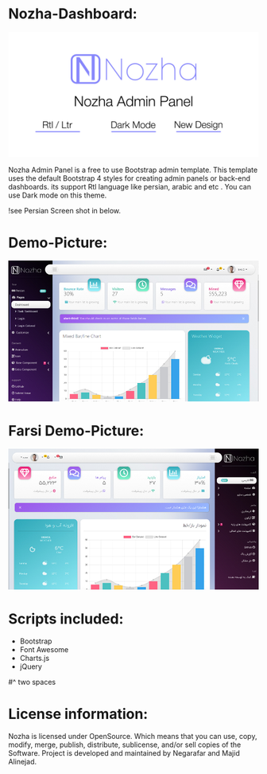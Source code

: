 # Nozha-Dashboard:
![picture](img/banner.jpg)

Nozha Admin Panel is a free to use Bootstrap admin template. This template uses the default Bootstrap 4 styles for creating admin panels or back-end dashboards.
its support Rtl language like persian, arabic and etc .
You can use Dark mode on this theme.

!see Persian Screen shot in below.
 
# Demo-Picture:
![picture](img/screen.jpg)



# Farsi Demo-Picture:
![picture](img/screen-fa.jpg)

# Scripts included:
- Bootstrap
- Font Awesome
- Charts.js
- jQuery
   
#^ two spaces

# License information:
Nozha is licensed under OpenSource. Which means that you can use, copy, modify, merge, publish, distribute, sublicense, and/or sell copies of the Software.
Project is developed and maintained by Negarafar and Majid Alinejad.
